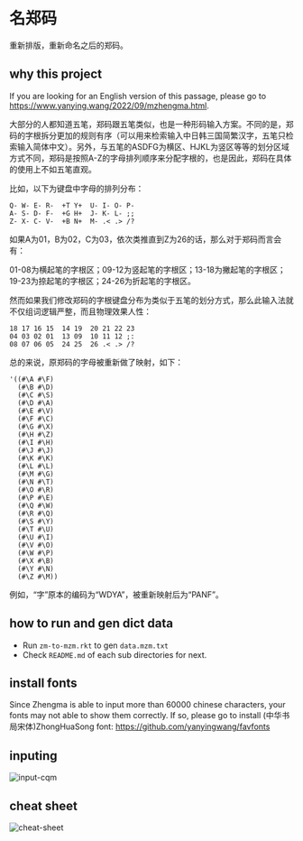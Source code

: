 
# 名郑码
重新排版，重新命名之后的郑码。


## why this project
If you are looking for an English version of this passage, please go to <https://www.yanying.wang/2022/09/mzhengma.html>.

大部分的人都知道五笔，郑码跟五笔类似，也是一种形码输入方案。不同的是，郑码的字根拆分更加的规则有序（可以用来检索输入中日韩三国简繁汉字，五笔只检索输入简体中文）。另外，与五笔的ASDFG为横区、HJKL为竖区等等的划分区域方式不同，郑码是按照A-Z的字母排列顺序来分配字根的，也是因此，郑码在具体的使用上不如五笔直观。

比如，以下为键盘中字母的排列分布：

```
Q- W- E- R-  +T Y+  U- I- O- P-
A- S- D- F-  +G H+  J- K- L- ;;
Z- X- C- V-  +B N+  M- .< .> /?
```

如果A为01，B为02，C为03，依次类推直到Z为26的话，那么对于郑码而言会有：


01-08为横起笔的字根区；09-12为竖起笔的字根区；13-18为撇起笔的字根区；19-23为捺起笔的字根区；24-26为折起笔的字根区。

然而如果我们修改郑码的字根键盘分布为类似于五笔的划分方式，那么此输入法就不仅组词逻辑严整，而且物理效果人性：

```
18 17 16 15  14 19  20 21 22 23
04 03 02 01  13 09  10 11 12 ;:
08 07 06 05  24 25  26 .< .> /?
```

总的来说，原郑码的字母被重新做了映射，如下：
```
'((#\A #\F)
  (#\B #\D)
  (#\C #\S)
  (#\D #\A)
  (#\E #\V)
  (#\F #\C)
  (#\G #\X)
  (#\H #\Z)
  (#\I #\H)
  (#\J #\J)
  (#\K #\K)
  (#\L #\L)
  (#\M #\G)
  (#\N #\T)
  (#\O #\R)
  (#\P #\E)
  (#\Q #\W)
  (#\R #\Q)
  (#\S #\Y)
  (#\T #\U)
  (#\U #\I)
  (#\V #\O)
  (#\W #\P)
  (#\X #\B)
  (#\Y #\N)
  (#\Z #\M))
```
例如，“字”原本的编码为“WDYA”，被重新映射后为“PANF”。


## how to run and gen dict data
* Run `zm-to-mzm.rkt` to gen `data.mzm.txt`
* Check `README.md` of each sub directories for next.

## install fonts
Since Zhengma is able to input more than 60000 chinese characters, your fonts may not able to show them correctly. If so, please go to install (中华书局宋体)ZhongHuaSong font: https://github.com/yanyingwang/favfonts 

## inputing
![input-cqm](https://raw.githubusercontent.com/yanyingwang/mzhengma/master/pics/input-cqm.png)

## cheat sheet
![cheat-sheet](https://raw.githubusercontent.com/yanyingwang/mzhengma/master/pics/cheat-sheet.jpg)

